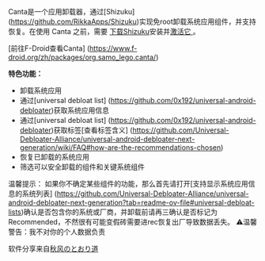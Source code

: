 Canta是一个应用卸载器，通过[Shizuku] (https://github.com/RikkaApps/Shizuku)实现免root卸载系统应用组件，并支持恢复。在使用 Canta 之前，需要 [下载Shizuku](https://shizuku.rikka.app/download/)安装并[激活它 ](https://shizuku.rikka.app/guide/setup/)。

[前往F-Droid查看Canta] (https://www.f-droid.org/zh/packages/org.samo_lego.canta/)

**特色功能：**
- 卸载系统应用
- 通过[universal debloat list] (https://github.com/0x192/universal-android-debloater)获取系统应用信息
- 通过[universal debloat list] (https://github.com/0x192/universal-android-debloater)获取标签[查看标签含义] (https://github.com/Universal-Debloater-Alliance/universal-android-debloater-next-generation/wiki/FAQ#how-are-the-recommendations-chosen)
- 恢复已卸载的系统应用
- 筛选可以安全卸载的组件和关键系统组件

温馨提示：
如果你不确定某些组件的功能，那么首先请打开[支持显示系统应用信息的系统列表] (https://github.com/Universal-Debloater-Alliance/universal-android-debloater-next-generation?tab=readme-ov-file#universal-debloat-lists)确认是否包含你的系统或厂商，并卸载前请再三确认是否标记为Recommended，不然很有可能变假砖需要进rec恢复出厂导致数据丢失。
⚠️温馨警告：我不对你的个人数据负责

软件分享来自[秋风のとおり道](https://t.me/AWAvenue)